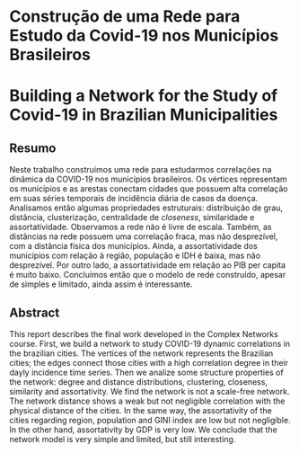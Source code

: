 # Construção de uma Rede para Estudo da Covid-19 nos Municípios Brasileiros
# Building a Network for the Study of Covid-19 in Brazilian Municipalities

## Resumo

Neste trabalho construímos uma rede para estudarmos correlações na dinâmica da COVID-19 nos municípios brasileiros. Os vértices representam os municípios e as arestas conectam cidades que possuem alta correlação em suas séries temporais de incidência diária de casos da doença. Analisamos então algumas propriedades estruturais: distribuição de grau, distância, clusterização, centralidade de *closeness*, similaridade e assortatividade. Observamos a rede não é livre de escala. Também, as distâncias na rede possuem uma correlação fraca, mas não desprezível, com a distância física dos municípios. Ainda, a assortatividade dos municípios com relação à região, população e IDH é baixa, mas não desprezível. Por outro lado, a assortatividade em relação ao PIB per capita é muito baixo. Concluímos então que o modelo de rede construído, apesar de simples e limitado, ainda assim é interessante.

## Abstract

This report describes the final work developed in the Complex Networks course. First, we build a network to study COVID-19 dynamic correlations in the brazilian cities. The vertices of the network represents the Brazilian cities; the edges connect those cities with a high correlation degree in their dayly incidence time series. Then we analize some structure properties of the network: degree and distance distributions, clustering, closeness, similarity and assortativity. We find the network is not a scale-free network. The network distance shows a weak but not negligible correlation with the physical distance of the cities. In the same way, the assortativity of the cities regarding region, population and GINI index are low but not negligible. In the other hand, assortativity by GDP is very low. We conclude that the network model is very simple and limited, but still interesting.
